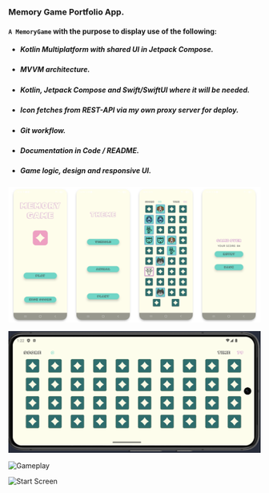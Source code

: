 ### Memory Game Portfolio App.

#### `A MemoryGame`  with the purpose to display use of the following:

* ##### Kotlin Multiplatform with shared UI in Jetpack Compose.
* ##### MVVM architecture.
* ##### Kotlin, Jetpack Compose and Swift/SwiftUI where it will be needed. 
* ##### Icon fetches from REST-API via my own proxy server for deploy. 
* ##### Git workflow.
* ##### Documentation in Code / README.
* ##### Game logic, design and responsive UI.

![Game screens](assets/game_screens_preview.png)

![Landscape adaptation](assets/landscape.png)

![Gameplay](assets/record_1.gif)

![Start Screen](assets/record_2.gif)
